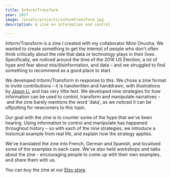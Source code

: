 ```yaml
---
title: Inform/Transform
year: 2017
image: /assets/projects/informtransform.jpg
description: A zine on information and control

---
```


Inform/Transform is a zine I created with my collaborator Mimi Onuoha. We wanted to create something to get the interest of people who don't often think critically about the role that data or technology plays in their lives. Specifically, we noticed around the time of the 2016 US Election, a lot of hype and fear about mis/disinformation, and data – and we struggled to find something to recommend as a good place to start.

We developed Inform/Transform in response to this. We chose a zine format to invite contributions – it is handwritten and handdrawn, with illustrations by [Jason Li](http://hongkonggong.com/), and has very little text. We developed nine strategies for how information can be used to control, transform and manipulate narratives – and the zine barely mentions the word 'data', as we noticed it can be offputting for newcomers to this topic.

Our goal with the zine is to counter some of the hype that we've been hearing. Using information to control and manipulate has happened throughout history – so with each of the nine strategies, we introduce a historical example from real life, and explain how the strategy applies.

We've translated the zine into French, German and Spanish, and localised some of the examples in each case. We've also held workshops and talks about the zine - encouraging people to come up with their own examples, and share them with us.

You can buy the zine at our [Etsy store](https://www.etsy.com/listing/537835595/informtransform-zine). 



